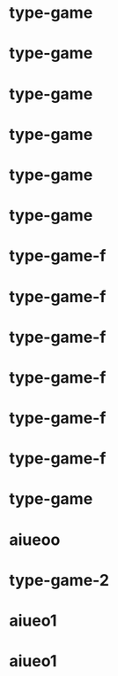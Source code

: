 # type-game
# type-game
# type-game
# type-game
# type-game
# type-game
# type-game-f
# type-game-f
# type-game-f
# type-game-f
# type-game-f
# type-game-f
# type-game
# aiueoo
# type-game-2
# aiueo1
# aiueo1
